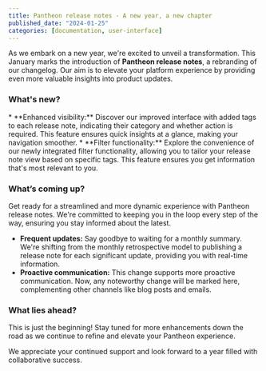 ```yaml
---
title: Pantheon release notes - A new year, a new chapter
published_date: "2024-01-25"
categories: [documentation, user-interface]
---
```


As we embark on a new year, we're excited to unveil a transformation. This January marks the introduction of **Pantheon release notes**, a rebranding of our changelog. Our aim is to elevate your platform experience by providing even more valuable insights into product updates.

<h3>What's new?</h3>
* **Enhanced visibility:** Discover our improved interface with added tags to each release note, indicating their category and whether action is required. This feature ensures quick insights at a glance, making your navigation smoother.
* **Filter functionality:** Explore the convenience of our newly integrated filter functionality, allowing you to tailor your release note view based on specific tags. This feature ensures you get information that's most relevant to you.


<h3>What’s coming up?</h3>

Get ready for a streamlined and more dynamic experience with Pantheon release notes. We're committed to keeping you in the loop every step of the way, ensuring you stay informed about the latest.

* **Frequent updates:** Say goodbye to waiting for a monthly summary. We're shifting from the monthly retrospective model to publishing a release note for each significant update, providing you with real-time information.
* **Proactive communication:** This change supports more proactive communication. Now, any noteworthy change will be marked here, complementing other channels like blog posts and emails.

<h3>What lies ahead?</h3>

This is just the beginning! Stay tuned for more enhancements down the road as we continue to refine and elevate your Pantheon experience.

We appreciate your continued support and look forward to a year filled with collaborative success.
